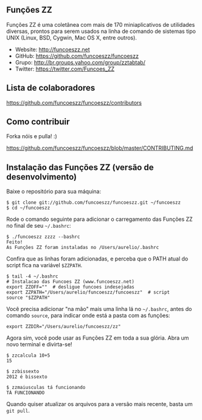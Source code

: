 ## Funções ZZ

Funções ZZ é uma coletânea com mais de 170 miniaplicativos de utilidades diversas, prontos para serem usados na linha de comando de sistemas tipo UNIX (Linux, BSD, Cygwin, Mac OS X, entre outros).

- Website: http://funcoeszz.net
- GitHub: https://github.com/funcoeszz/funcoeszz
- Grupo: http://br.groups.yahoo.com/group/zztabtab/
- Twitter: https://twitter.com/Funcoes_ZZ


## Lista de colaboradores

https://github.com/funcoeszz/funcoeszz/contributors


## Como contribuir

Forka nóis e pulla! :)

https://github.com/funcoeszz/funcoeszz/blob/master/CONTRIBUTING.md


## Instalação das Funções ZZ (versão de desenvolvimento)

Baixe o repositório para sua máquina:

    $ git clone git://github.com/funcoeszz/funcoeszz.git ~/funcoeszz
    $ cd ~/funcoeszz

Rode o comando seguinte para adicionar o carregamento das Funções ZZ no final de seu `~/.bashrc`:

    $ ./funcoeszz zzzz --bashrc
    Feito!
    As Funções ZZ foram instaladas no /Users/aurelio/.bashrc

Confira que as linhas foram adicionadas, e perceba que o PATH atual do script fica na variável `$ZZPATH`.

    $ tail -4 ~/.bashrc
    # Instalacao das Funcoes ZZ (www.funcoeszz.net)
    export ZZOFF=""  # desligue funcoes indesejadas
    export ZZPATH="/Users/aurelio/funcoeszz/funcoeszz"  # script
    source "$ZZPATH"

Você precisa adicionar "na mão" mais uma linha lá no `~/.bashrc`, antes do comando `source`, para indicar onde está a pasta com as funções:

    export ZZDIR="/Users/aurelio/funcoeszz/zz"

Agora sim, você pode usar as Funções ZZ em toda a sua glória. Abra um novo terminal e divirta-se!

    $ zzcalcula 10+5
    15
    
    $ zzbissexto
    2012 é bissexto
    
    $ zzmaiusculas tá funcionando
    TÁ FUNCIONANDO

Quando quiser atualizar os arquivos para a versão mais recente, basta um `git pull`.

